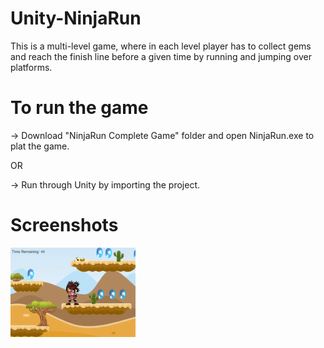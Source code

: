 # Unity-NinjaRun
This is a multi-level game, where in each level player has to collect gems and reach the finish line before a given time by running and jumping over platforms.

# To run the game

-> Download "NinjaRun Complete Game" folder and open NinjaRun.exe to plat the game.

OR

-> Run through Unity by importing the project.


# Screenshots
<img src = "NinjaRunScreenshot.png" width = 200>
